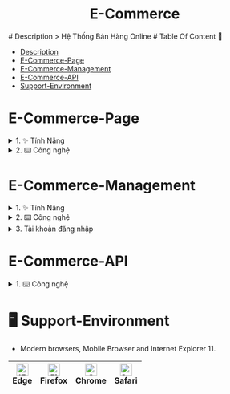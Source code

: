<h1 align="center"> E-Commerce </h1>
# Description
> Hệ Thống Bán Hàng Online
<!-- table of content -->
# Table Of Content  📃

- [Description](#description)
- [E-Commerce-Page](#E-Commerce-Page)
- [E-Commerce-Management](#E-Commerce-Management)
- [E-Commerce-API](#E-Commerce-API)
- [Support-Environment](#Support-Environment)

# E-Commerce-Page

<details>
    <summary>
        1. ✨ Tính Năng
    </summary>
    <br/>
    Link: https://e-commerce-page2.netlify.app
    <br/>
    - So sánh các sản phẩm để tìm ra sản phẩm phụ hợp với bản thâm
    <br/>
    - Cho phép đánh đấu các mặt hàng yêu thích
    <br/>
    - Thêm các mặt hàng vào giỏ hàng
    <br/>
    - Tạo tài khoản và đăng nhập (Có thể đăng nhập bằng tài khoản Facebook hoặc Google)
    <br/>
    - Tra cứu sản phẩm và thông tin của order.
    <br/>
    - Comment và like sản phẩm
    <br/>
</details>
<details>
    <summary>
        2. ⌨️ Công nghệ
    </summary>
    <br/>
    - SPA (Single Page Application) & CSR (Client Side Rendering) với ReactJS.<br/>
    - Google OAuth và Facebook OAuth.<br/>
    - Dependence: bootstrap, moment, react-router-dom, react-toastify, reactstrap, sass, react-image, react-perfect-scrollbar, ...<br/>
</details>

# E-Commerce-Management
<details>
    <summary>
        1. ✨ Tính Năng
    </summary>
    <br/>
    Link: https://e-commerce-management.netlify.app
    <br/>
    - CRUD : Product, Category, Sub-Category, Brand, Account,...<br/>
    - Phân quyền và Xác thực tài khoản.<br/>
    - Quản lý và phân tích thông số bán hàng.<br/>
    - Quản lý và theo dõi lượng hàng tồn kho của các mặt hàng.<br/>
</details>
<details>
    <summary>
        2. ⌨️ Công nghệ
    </summary>
    <br/>
    - SPA (Single Page Application) & CSR (Client Side Rendering) với ReactJS.<br/>
    - Dependence: bootstrap, moment, react-router-dom, chartjs, ckeditor, feather, react-perfect-scrollbar, react-toastify, reactstrap, ...<br/>
</details>
<details>
    <summary>
        3. Tài khoản đăng nhập
    </summary>
    <br/>
    - Tài khoản đăng nhập: <b>viewer@gmail.com - viewer123</b> <br/>
</details>

# E-Commerce-API
<details>
    <summary>
        1. ⌨️ Công nghệ
    </summary>
    <br/>
    <br/>
    Link: https://e-commerce-api-gtr2.onrender.com
    - NodeJS (ExpressJS)<br/>
    - ORM: Sequelize<br/>
    - Database: MSSQL(Development), MySQL(Test), PostgreSQL(Production)<br/>
    - JSON Web Token<br/>
</details>

# 🖥 Support-Environment
  - Modern browsers, Mobile Browser and Internet Explorer 11.

  | [<img src="https://raw.githubusercontent.com/alrra/browser-logos/master/src/edge/edge_48x48.png" alt="IE / Edge" width="24px" height="24px" />](http://godban.github.io/browsers-support-badges/)<br> Edge | [<img src="https://raw.githubusercontent.com/alrra/browser-logos/master/src/firefox/firefox_48x48.png" alt="Firefox" width="24px" height="24px" />](http://godban.github.io/browsers-support-badges/)<br>Firefox | [<img src="https://raw.githubusercontent.com/alrra/browser-logos/master/src/chrome/chrome_48x48.png" alt="Chrome" width="24px" height="24px" />](http://godban.github.io/browsers-support-badges/)<br>Chrome | [<img src="https://raw.githubusercontent.com/alrra/browser-logos/master/src/safari/safari_48x48.png" alt="Safari" width="24px" height="24px" />](http://godban.github.io/browsers-support-badges/)<br>Safari |
  | ---------------------------------------------------------------------------------------------------------------------------------------------------------------------------------------------------------- | ---------------------------------------------------------------------------------------------------------------------------------------------------------------------------------------------------------------- | ------------------------------------------------------------------------------------------------------------------------------------------------------------------------------------------------------------ | ------------------------------------------------------------------------------------------------------------------------------------------------------------------------------------------------------------ |